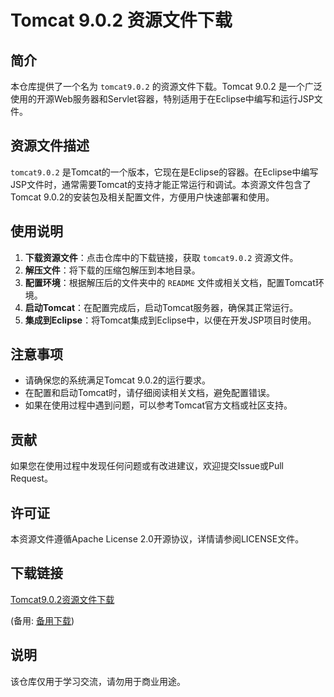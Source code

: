 # Tomcat 9.0.2 资源文件下载

## 简介

本仓库提供了一个名为 `tomcat9.0.2` 的资源文件下载。Tomcat 9.0.2 是一个广泛使用的开源Web服务器和Servlet容器，特别适用于在Eclipse中编写和运行JSP文件。

## 资源文件描述

`tomcat9.0.2` 是Tomcat的一个版本，它现在是Eclipse的容器。在Eclipse中编写JSP文件时，通常需要Tomcat的支持才能正常运行和调试。本资源文件包含了Tomcat 9.0.2的安装包及相关配置文件，方便用户快速部署和使用。

## 使用说明

1. **下载资源文件**：点击仓库中的下载链接，获取 `tomcat9.0.2` 资源文件。
2. **解压文件**：将下载的压缩包解压到本地目录。
3. **配置环境**：根据解压后的文件夹中的 `README` 文件或相关文档，配置Tomcat环境。
4. **启动Tomcat**：在配置完成后，启动Tomcat服务器，确保其正常运行。
5. **集成到Eclipse**：将Tomcat集成到Eclipse中，以便在开发JSP项目时使用。

## 注意事项

- 请确保您的系统满足Tomcat 9.0.2的运行要求。
- 在配置和启动Tomcat时，请仔细阅读相关文档，避免配置错误。
- 如果在使用过程中遇到问题，可以参考Tomcat官方文档或社区支持。

## 贡献

如果您在使用过程中发现任何问题或有改进建议，欢迎提交Issue或Pull Request。

## 许可证

本资源文件遵循Apache License 2.0开源协议，详情请参阅LICENSE文件。

## 下载链接
[Tomcat9.0.2资源文件下载](https://pan.quark.cn/s/01a3cacc2027) 

(备用: [备用下载](https://pan.baidu.com/s/1q5hp7y5a0Y8Rnpovp5DJLg?pwd=1234))

## 说明

该仓库仅用于学习交流，请勿用于商业用途。
